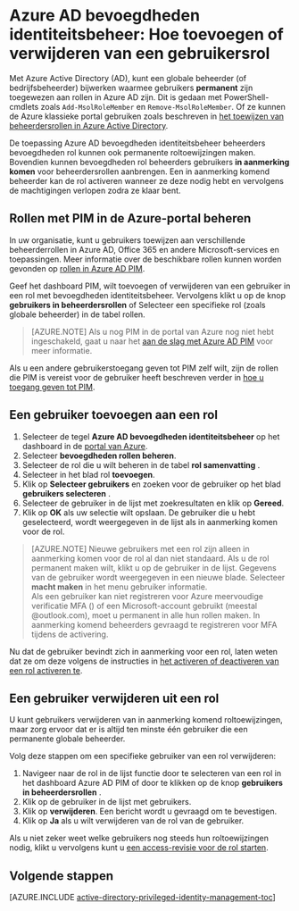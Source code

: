 <properties
   pageTitle="Het toevoegen of verwijderen van een gebruikersrol | Microsoft Azure"
   description="Informatie over het toevoegen van rollen aan bevoegdheden identiteiten Zorg dat de Azure Active Directory bevoegdheden identiteitsbeheer-toepassing."
   services="active-directory"
   documentationCenter=""
   authors="kgremban"
   manager="femila"
   editor=""/>

<tags
   ms.service="active-directory"
   ms.devlang="na"
   ms.topic="article"
   ms.tgt_pltfrm="na"
   ms.workload="identity"
   ms.date="10/24/2016"
   ms.author="kgremban"/>

# <a name="azure-ad-privileged-identity-management-how-to-add-or-remove-a-user-role"></a>Azure AD bevoegdheden identiteitsbeheer: Hoe toevoegen of verwijderen van een gebruikersrol

Met Azure Active Directory (AD), kunt een globale beheerder (of bedrijfsbeheerder) bijwerken waarmee gebruikers **permanent** zijn toegewezen aan rollen in Azure AD zijn. Dit is gedaan met PowerShell-cmdlets zoals `Add-MsolRoleMember` en `Remove-MsolRoleMember`. Of ze kunnen de Azure klassieke portal gebruiken zoals beschreven in [het toewijzen van beheerdersrollen in Azure Active Directory](active-directory-assign-admin-roles.md).

De toepassing Azure AD bevoegdheden identiteitsbeheer beheerders bevoegdheden rol kunnen ook permanente roltoewijzingen maken. Bovendien kunnen bevoegdheden rol beheerders gebruikers **in aanmerking komen** voor beheerdersrollen aanbrengen. Een in aanmerking komend beheerder kan de rol activeren wanneer ze deze nodig hebt en vervolgens de machtigingen verlopen zodra ze klaar bent.

## <a name="manage-roles-with-pim-in-the-azure-portal"></a>Rollen met PIM in de Azure-portal beheren

In uw organisatie, kunt u gebruikers toewijzen aan verschillende beheerderrollen in Azure AD, Office 365 en andere Microsoft-services en toepassingen.  Meer informatie over de beschikbare rollen kunnen worden gevonden op [rollen in Azure AD PIM](active-directory-privileged-identity-management-roles.md).

Geef het dashboard PIM, wilt toevoegen of verwijderen van een gebruiker in een rol met bevoegdheden identiteitsbeheer. Vervolgens klikt u op de knop **gebruikers in beheerdersrollen** of Selecteer een specifieke rol (zoals globale beheerder) in de tabel rollen.

> [AZURE.NOTE] Als u nog PIM in de portal van Azure nog niet hebt ingeschakeld, gaat u naar het [aan de slag met Azure AD PIM](active-directory-privileged-identity-management-getting-started.md) voor meer informatie.

Als u een andere gebruikerstoegang geven tot PIM zelf wilt, zijn de rollen die PIM is vereist voor de gebruiker heeft beschreven verder in [hoe u toegang geven tot PIM](active-directory-privileged-identity-management-how-to-give-access-to-pim.md).

## <a name="add-a-user-to-a-role"></a>Een gebruiker toevoegen aan een rol

1. Selecteer de tegel **Azure AD bevoegdheden identiteitsbeheer** op het dashboard in de [portal van Azure](https://portal.azure.com/).
2. Selecteer **bevoegdheden rollen beheren**.
3. Selecteer de rol die u wilt beheren in de tabel **rol samenvatting** .
4. Selecteer in het blad rol **toevoegen**.
5. Klik op **Selecteer gebruikers** en zoeken voor de gebruiker op het blad **gebruikers selecteren** .  
6. Selecteer de gebruiker in de lijst met zoekresultaten en klik op **Gereed**.
4. Klik op **OK** als uw selectie wilt opslaan. De gebruiker die u hebt geselecteerd, wordt weergegeven in de lijst als in aanmerking komen voor de rol.

> [AZURE.NOTE]
>Nieuwe gebruikers met een rol zijn alleen in aanmerking komen voor de rol al dan niet standaard. Als u de rol permanent maken wilt, klikt u op de gebruiker in de lijst. Gegevens van de gebruiker wordt weergegeven in een nieuwe blade. Selecteer **macht maken** in het menu gebruiker informatie.  
>Als een gebruiker kan niet registreren voor Azure meervoudige verificatie MFA () of een Microsoft-account gebruikt (meestal @outlook.com), moet u permanent in alle hun rollen maken. In aanmerking komend beheerders gevraagd te registreren voor MFA tijdens de activering.

Nu dat de gebruiker bevindt zich in aanmerking voor een rol, laten weten dat ze om deze volgens de instructies in [het activeren of deactiveren van een rol activeren te](active-directory-privileged-identity-management-how-to-activate-role.md).

## <a name="remove-a-user-from-a-role"></a>Een gebruiker verwijderen uit een rol

U kunt gebruikers verwijderen van in aanmerking komend roltoewijzingen, maar zorg ervoor dat er is altijd ten minste één gebruiker die een permanente globale beheerder.

Volg deze stappen om een specifieke gebruiker van een rol verwijderen:

1. Navigeer naar de rol in de lijst functie door te selecteren van een rol in het dashboard Azure AD PIM of door te klikken op de knop **gebruikers in beheerdersrollen** .
2. Klik op de gebruiker in de lijst met gebruikers.
3. Klik op **verwijderen**. Een bericht wordt u gevraagd om te bevestigen.
4. Klik op **Ja** als u wilt verwijderen van de rol van de gebruiker.

Als u niet zeker weet welke gebruikers nog steeds hun roltoewijzingen nodig, klikt u vervolgens kunt u [een access-revisie voor de rol starten](active-directory-privileged-identity-management-how-to-start-security-review.md).


<!--Every topic should have next steps and links to the next logical set of content to keep the customer engaged-->
## <a name="next-steps"></a>Volgende stappen
[AZURE.INCLUDE [active-directory-privileged-identity-management-toc](../../includes/active-directory-privileged-identity-management-toc.md)]

